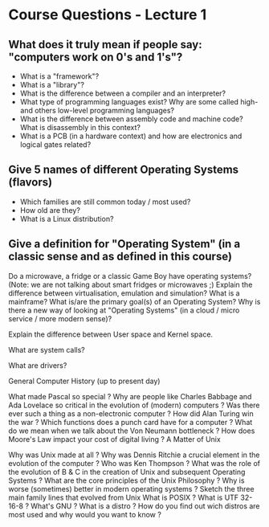 # Course Questions - Lecture 1 

## What does it truly mean if people say: "computers work on 0's and 1's"?

- What is a "framework"?
- What is a "library"?
- What is the difference between a compiler and an interpreter?
- What type of programming languages exist? Why are some called high- and others low-level programming languages?
- What is the difference between assembly code and machine code? What is disassembly in this context?
- What is a PCB (in a hardware context) and how are electronics and logical gates related? 

## Give 5 names of different Operating Systems (flavors)

- Which families are still common today / most used?
- How old are they?
- What is a Linux distribution?

## Give a definition for "Operating System" (in a classic sense and as defined in this course)

Do a microwave, a fridge or a classic Game Boy have operating systems? (Note: we are not talking about smart fridges or microwaves ;)
Explain the difference between virtualisation, emulation and simulation?
What is a mainframe?
What is/are the primary goal(s) of an Operating System?
Why is there a new way of looking at "Operating Systems" (in a cloud / micro service / more modern sense)?

Explain the difference between User space and Kernel space.

What are system calls?

What are drivers?

General Computer History (up to present day)

What made Pascal so special ?
Why are people like Charles Babbage and Ada Lovelace so critical in the evolution of (modern) computers ?
Was there ever such a thing as a non-electronic computer ?
How did Alan Turing win the war ?
Which functions does a punch card have for a computer ?
What do we mean when we talk about the Von Neumann bottleneck ?
How does Moore's Law impact your cost of digital living ?
A Matter of Unix

Why was Unix made at all ?
Why was Dennis Ritchie a crucial element in the evolution of the computer ?
Who was Ken Thompson ?
What was the role of the evolution of B & C in the creation of Unix and subsequent Operating Systems ?
What are the core principles of the Unix Philosophy ?
Why is worse (sometimes) better in modern operating systems ?
Sketch the three main family lines that evolved from Unix
What is POSIX ?
What is UTF 32-16-8 ?
What's GNU ?
What is a distro ?
How do you find out wich distros are most used and why would you want to know ?
